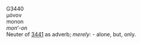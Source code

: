 <body>
  <p>G3440<br>  μόνον  <br> monon  <br><i>mon‘-on </i><br>Neuter of <a href="g3441.htm">3441</a> as adverb; <i>merely:</i> - alone, but, only.<br></p>
 </body>
